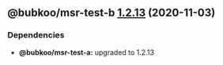 ## @bubkoo/msr-test-b [1.2.13](https://github.com/bubkoo/monorepo-semantic-release/compare/@bubkoo/msr-test-b@1.2.12...@bubkoo/msr-test-b@1.2.13) (2020-11-03)





### Dependencies

* **@bubkoo/msr-test-a:** upgraded to 1.2.13

